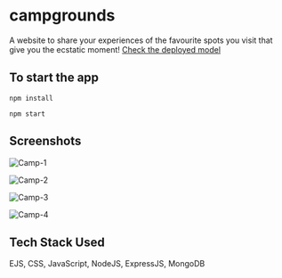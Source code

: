 # campgrounds
A website to share your experiences of the favourite spots you visit that give you the ecstatic moment!
[Check the deployed model](https://salty-thicket-02211.herokuapp.com/)

## To start the app
```node
npm install
```

```node
npm start
```

## Screenshots
![Camp-1](https://user-images.githubusercontent.com/73601258/115543653-3c5b4600-a2bf-11eb-940b-ab1296321a8b.png)

![Camp-2](https://user-images.githubusercontent.com/73601258/115543744-5d239b80-a2bf-11eb-9772-63800c3b3066.png)

![Camp-3](https://user-images.githubusercontent.com/73601258/115543807-6a408a80-a2bf-11eb-9add-8bd0ed8e2671.png)

![Camp-4](https://user-images.githubusercontent.com/73601258/115543838-762c4c80-a2bf-11eb-8374-d088395e983d.png)

## Tech Stack Used
EJS, CSS, JavaScript, NodeJS, ExpressJS, MongoDB
